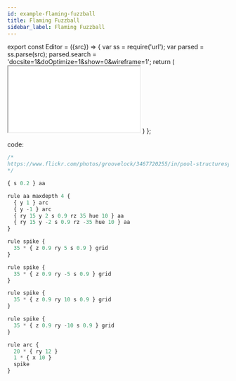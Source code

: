 ```yaml
---
id: example-flaming-fuzzball
title: Flaming Fuzzball
sidebar_label: Flaming Fuzzball
---
```


export const Editor = ({src}) => {
  var ss = require('url');
  var parsed = ss.parse(src);
  parsed.search = 'docsite=1&doOptimize=1&show=0&wireframe=1';
  return (
    <iframe class="demo" src={ss.format(parsed)}></iframe>
  )
};


<Editor src="https://after12am.github.io/eisenscript-editor/#B/lZBBjsIwDEX3OYXXlVK3gQwablOFQKoWEjnplFL17mNCFxXSSMMu3/7v2zEWwqUU4hFxHMfy3Lemo9L4Kwbnk494Ie9/bO9Nh7v91+GgKqU1tjcM3vcyJhpMGsjG6ZYcigKFmCFCVSpYoGmEoKG3/IBrcz/ZkBzsYRYAM0xQPy1kViW3kriruahy1jfQA3Ya3GChrl7BW5fc2OSbb1lXiKHtbB7NhoLhx4uYQK/wAhdqT/8A5McEL/PpjL8QvlAGVJWBZzifmgt11vf8cZY5Wiy/"/>

code:

```jsx
/*
https://www.flickr.com/photos/groovelock/3467720255/in/pool-structuresynth/
*/

{ s 0.2 } aa

rule aa maxdepth 4 {
  { y 1 } arc
  { y -1 } arc
  { ry 15 y 2 s 0.9 rz 35 hue 10 } aa
  { ry 15 y -2 s 0.9 rz -35 hue 10 } aa
}

rule spike {
  35 * { z 0.9 ry 5 s 0.9 } grid
}

rule spike {
  35 * { z 0.9 ry -5 s 0.9 } grid
}

rule spike {
  35 * { z 0.9 ry 10 s 0.9 } grid
}

rule spike {
  35 * { z 0.9 ry -10 s 0.9 } grid
}

rule arc {
  20 * { ry 12 }
  1 * { x 10 }
  spike
}
```
